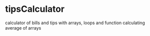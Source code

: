 # tipsCalculator
calculator of bills and tips with arrays, loops and function calculating average of arrays

